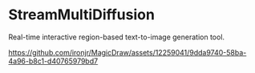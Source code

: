# StreamMultiDiffusion

Real-time interactive region-based text-to-image generation tool.


https://github.com/ironjr/MagicDraw/assets/12259041/9dda9740-58ba-4a96-b8c1-d40765979bd7

